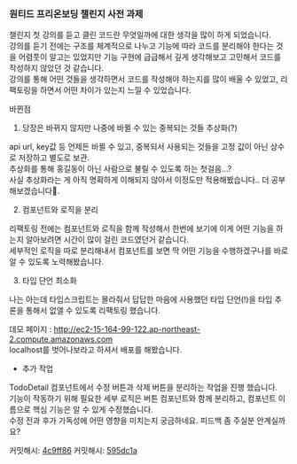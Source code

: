 ### 원티드 프리온보딩 챌린지 사전 과제

챌린지 첫 강의를 듣고 클린 코드란 무엇일까에 대한 생각을 많이 하게 되었습니다.  
강의를 듣기 전에는 구조를 체계적으로 나누고 기능에 따라 코드를 분리해야 한다는 것을 어렴풋이 알고는 있었지만 기능 구현에 급급해서 깊게 생각해보고 고민해서 코드를 작성하지 않았던 것 같습니다.  
강의를 통해 어떤 것들을 생각하면서 코드를 작성해야 하는지를 많이 배울 수 있었고, 리팩토링을 하면서 어떤 차이가 있는지 느낄 수 있었습니다.

바뀐점

1. 당장은 바뀌지 않지만 나중에 바뀔 수 있는 중복되는 것들 추상화(?)

api url, key값 등 언제든 바뀔 수 있고, 중복되서 사용되는 것들을 고정 값이 아닌 상수로 저장하고 별도로 보관.  
추상화를 통해 홍길동이 아닌 사람으로 불릴 수 있도록 하는 첫걸음...?  
사실 추상화라는 게 아직 명확하게 이해되지 않아서 이정도만 적용해봤습니다.. 더 공부해보겠습니다🫡.

2. 컴포넌트와 로직을 분리

리팩토링 전에는 컴포넌트와 로직을 함께 작성해서 한번에 보기에 이게 어떤 기능을 하는지 알아보려면 시간이 많이 걸린 코드였던거 같습니다.  
세부적인 로직을 따로 분리해내서 컴포넌트를 보면 딱 어떤 기능을 수행하겠구나를 바로 알 수 있도록 노력해봤습니다.

3. 타입 단언 최소화

나는 아는데 타입스크립트는 몰라줘서 답답한 마음에 사용했던 타입 단언(!)을 타입 추론을 통해서 없앨 수 있도록 리팩토링 했습니다.

데모 페이지 : http://ec2-15-164-99-122.ap-northeast-2.compute.amazonaws.com  
localhost를 벗어나보라고 하셔서 배포를 해봤습니다.

- 추가 작업

TodoDetail 컴포넌트에서 수정 버튼과 삭제 버튼을 분리하는 작업을 진행 했습니다.  
기능이 작동하기 위해 필요한 세부 로직은 버튼 컴포넌트와 함께 분리하고, 컴포넌트 이름으로 핵심 기능은 알 수 있게 수정했습니다.  
수정 전과 후가 가독성에 어떤 영향을 미치는지 궁금하네요. 피드백 좀 주실분 안계실까요?

커밋해시: [4c9ff86](https://github.com/silveriron/wanted-pre-onboarding-challenge-fe-1/commit/4c9ff863575662c8b29c9bb0097afb60d1981044)
커밋해시: [595dc1a](https://github.com/silveriron/wanted-pre-onboarding-challenge-fe-1/commit/595dc1ab6484e9de45d2ae7922bb8cb71f972574)
